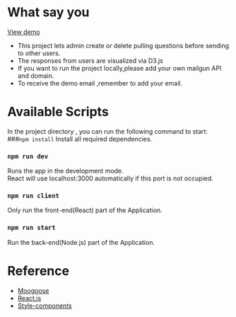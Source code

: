 # What say you
[View demo](https://question-build.herokuapp.com)
- This project lets admin  create or delete pulling questions  before sending to other users.
- The responses from users are visualized via D3.js
- If you want to run the project locally,please add your own mailgun API and domain.
- To receive the demo email ,remember to add your email.

# Available Scripts
In the project directory , you can run the following command to start:</br>
###`npm install`
Install all required dependencies.

### `npm run dev`

Runs the app in the development mode.</br>
React will use localhost:3000 automatically if this port is not occupied.

### `npm run client`

Only run the front-end(React) part of the Application.

### `npm run start`

Run the back-end(Node.js) part of the Application.

# Reference
- [Moogoose](https://mongoosejs.com/docs/)
- [React.js](https://reactjs.org)
- [Style-components](https://styled-components.com)



